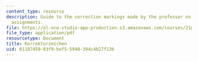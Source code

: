 ```yaml
---
content_type: resource
description: Guide to the correction markings made by the professor on course writing
  assignments.
file: https://ol-ocw-studio-app-production.s3.amazonaws.com/courses/21g-404-german-iv-spring-2005/0118745903f9bef55940394c4b27f136_MIT21G_404S05_korrekturzei.pdf
file_type: application/pdf
resourcetype: Document
title: Korrekturzeichen
uid: 01187459-03f9-bef5-5940-394c4b27f136
---
```

